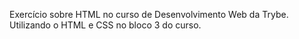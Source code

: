 Exercício sobre HTML no curso de Desenvolvimento Web da Trybe.
Utilizando o HTML e CSS no bloco 3 do curso.
